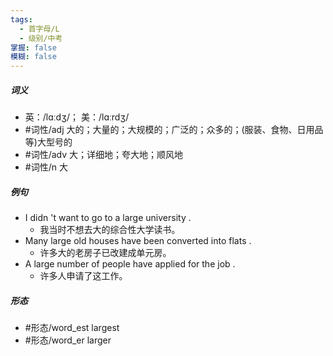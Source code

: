 ```yaml
---
tags:
  - 首字母/L
  - 级别/中考
掌握: false
模糊: false
---
```

##### 词义
- 英：/lɑːdʒ/； 美：/lɑːrdʒ/
- #词性/adj  大的；大量的；大规模的；广泛的；众多的；(服装、食物、日用品等)大型号的
- #词性/adv  大；详细地；夸大地；顺风地
- #词性/n  大
##### 例句
- I didn 't want to go to a large university .
	- 我当时不想去大的综合性大学读书。
- Many large old houses have been converted into flats .
	- 许多大的老房子已改建成单元房。
- A large number of people have applied for the job .
	- 许多人申请了这工作。
##### 形态
- #形态/word_est largest
- #形态/word_er larger
